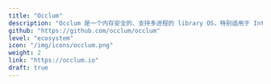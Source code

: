 ```yaml
---
title: "Occlum"
description: "Occlum 是一个内存安全的、支持多进程的 library OS，特别适用于 Intel SGX。"
github: "https://github.com/occlum/occlum"
level: "ecosystem"
icon: "/img/icons/occlum.png"
weight: 2
link: "https://occlum.io"
draft: true
---
```

